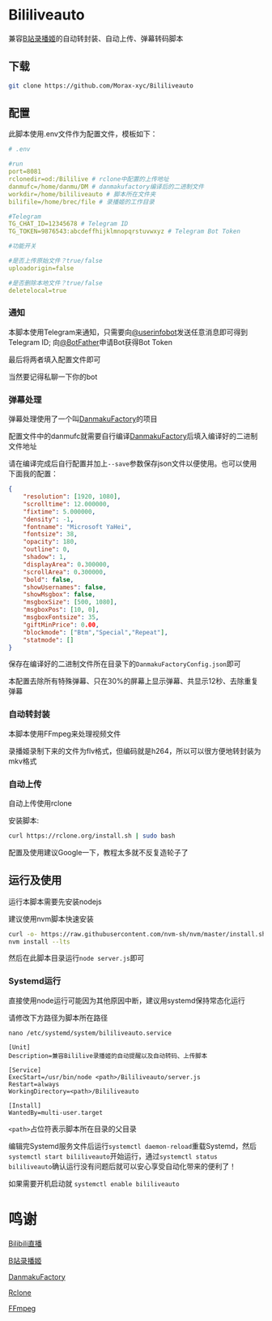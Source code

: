 # Bililiveauto

兼容[B站录播姬](https://github.com/BililiveRecorder/BililiveRecorder)的自动转封装、自动上传、弹幕转码脚本

## 下载

```bash
git clone https://github.com/Morax-xyc/Bililiveauto
```

## 配置

此脚本使用.env文件作为配置文件，模板如下：
```yaml
# .env

#run
port=8081
rclonedir=od:/Bililive # rclone中配置的上传地址
danmufc=/home/danmu/DM # danmakufactory编译后的二进制文件
workdir=/home/bililiveauto # 脚本所在文件夹
bilifile=/home/brec/file # 录播姬的工作目录

#Telegram
TG_CHAT_ID=12345678 # Telegram ID
TG_TOKEN=9876543:abcdeffhijklmnopqrstuvwxyz # Telegram Bot Token

#功能开关

#是否上传原始文件？true/false
uploadorigin=false

#是否删除本地文件？true/false
deletelocal=true
```

### 通知

本脚本使用Telegram来通知，只需要向[@userinfobot](https://t.me/userinfobot)发送任意消息即可得到Telegram ID; 向[@BotFather](https://t.me/BotFather)申请Bot获得Bot Token

最后将两者填入配置文件即可

当然要记得私聊一下你的bot

### 弹幕处理

弹幕处理使用了一个叫[DanmakuFactory](https://github.com/hihkm/DanmakuFactory)的项目

配置文件中的danmufc就需要自行编译[DanmakuFactory](https://github.com/hihkm/DanmakuFactory)后填入编译好的二进制文件地址

请在编译完成后自行配置并加上`--save`参数保存json文件以便使用。也可以使用下面我的配置：
```json
{
    "resolution": [1920, 1080],
    "scrolltime": 12.000000,
    "fixtime": 5.000000,
    "density": -1,
    "fontname": "Microsoft YaHei",
    "fontsize": 38,
    "opacity": 180,
    "outline": 0,
    "shadow": 1,
    "displayArea": 0.300000,
    "scrollArea": 0.300000,
    "bold": false,
    "showUsernames": false,
    "showMsgbox": false,
    "msgboxSize": [500, 1080],
    "msgboxPos": [10, 0],
    "msgboxFontsize": 35,
    "giftMinPrice": 0.00,
    "blockmode": ["Btm","Special","Repeat"],
    "statmode": []
}
```
保存在编译好的二进制文件所在目录下的`DanmakuFactoryConfig.json`即可

本配置去除所有特殊弹幕、只在30%的屏幕上显示弹幕、共显示12秒、去除重复弹幕

### 自动转封装

本脚本使用FFmpeg来处理视频文件

录播姬录制下来的文件为flv格式，但编码就是h264，所以可以很方便地转封装为mkv格式

### 自动上传

自动上传使用rclone

安装脚本:
```bash
curl https://rclone.org/install.sh | sudo bash
```

配置及使用建议Google一下，教程太多就不反复造轮子了

## 运行及使用

运行本脚本需要先安装nodejs 

建议使用nvm脚本快速安装

```bash
curl -o- https://raw.githubusercontent.com/nvm-sh/nvm/master/install.sh | bash
nvm install --lts
```
然后在此脚本目录运行`node server.js`即可

### Systemd运行

直接使用node运行可能因为其他原因中断，建议用systemd保持常态化运行

请修改下方路径为脚本所在路径

`nano /etc/systemd/system/bililiveauto.service`

```
[Unit]
Description=兼容Bililive录播姬的自动提醒以及自动转码、上传脚本

[Service]
ExecStart=/usr/bin/node <path>/Bililiveauto/server.js
Restart=always
WorkingDirectory=<path>/Bililiveauto

[Install]
WantedBy=multi-user.target
```

`<path>`占位符表示脚本所在目录的父目录

编辑完Systemd服务文件后运行`systemctl daemon-reload`重载Systemd，然后`systemctl start bililiveauto`开始运行，通过`systemctl status bililiveauto`确认运行没有问题后就可以安心享受自动化带来的便利了！

如果需要开机启动就
`systemctl enable bililiveauto`

# 鸣谢

[Bilibili直播](https://live.bilibili.com)

[B站录播姬](https://github.com/BililiveRecorder/BililiveRecorder)

[DanmakuFactory](https://github.com/hihkm/DanmakuFactory)

[Rclone](https://github.com/rclone/rclone)

[FFmpeg](https://git.ffmpeg.org/ffmpeg.git)
